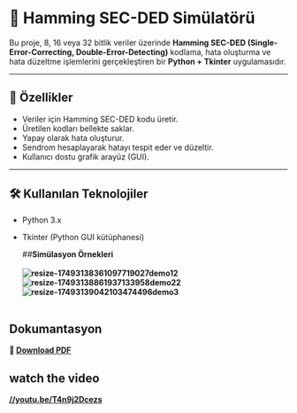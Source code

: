 # 📄 Hamming SEC-DED Simülatörü

Bu proje, 8, 16 veya 32 bitlik veriler üzerinde **Hamming SEC-DED (Single-Error-Correcting, Double-Error-Detecting)** kodlama, hata oluşturma ve hata düzeltme işlemlerini gerçekleştiren bir **Python + Tkinter** uygulamasıdır.

---

## 🎯 Özellikler
- Veriler için Hamming SEC-DED kodu üretir.
- Üretilen kodları bellekte saklar.
- Yapay olarak hata oluşturur.
- Sendrom hesaplayarak hatayı tespit eder ve düzeltir.
- Kullanıcı dostu grafik arayüz (GUI).

---

## 🛠 Kullanılan Teknolojiler
- Python 3.x
- Tkinter (Python GUI kütüphanesi)

  ##<b>Simülasyon Örnekleri<b><br><br>
 ![resize-17493138361097719027demo12](https://github.com/user-attachments/assets/73eec22e-1145-4ca1-bf35-0e2ac157306a)
 ![resize-17493138861937133958demo22](https://github.com/user-attachments/assets/980fe611-0b12-488b-9012-cd53d292eaad)
 ![resize-17493139042103474496demo3](https://github.com/user-attachments/assets/f68fa66a-0597-4b5a-ba22-ca6193299c42)
<br><br>
## Dokumantasyon<br>
📄 [Download PDF](https://github.com/suhailkhaleqi/Hamming-SEC-DED-Simulator/raw/main/BLM230_Hamming%20SEC-DED_Simulator_Suhail_Khaleqi_22360859401.pdf)<br>

## watch the video<br>
[//youtu.be/T4n9j2Dcezs](https://youtu.be/T4n9j2Dcezs)






